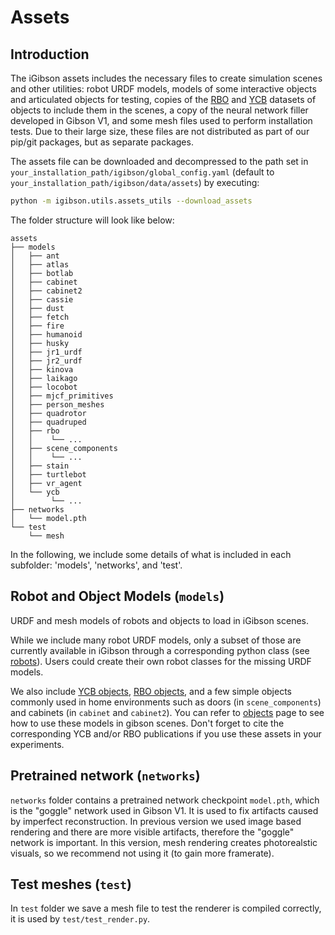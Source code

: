 # Assets

## Introduction

The iGibson assets includes the necessary files to create simulation scenes and other utilities: robot URDF models, models of some interactive objects and articulated objects for testing, copies of the [RBO](https://tu-rbo.github.io/articulated-objects/) and [YCB](http://www.ycbbenchmarks.com/object-models/) datasets of objects to include them in the scenes, a copy of the neural network filler developed in Gibson V1, and some mesh files used to perform installation tests. Due to their large size, these files are not distributed as part of our pip/git packages, but as separate packages. 

The assets file can be downloaded and decompressed to the path set in `your_installation_path/igibson/global_config.yaml` (default to `your_installation_path/igibson/data/assets`) by executing:

```bash 
python -m igibson.utils.assets_utils --download_assets
```

The folder structure will look like below:
```
assets
├── models
│   ├── ant
│   ├── atlas
│   ├── botlab
│   ├── cabinet
│   ├── cabinet2
│   ├── cassie
│   ├── dust
│   ├── fetch
│   ├── fire
│   ├── humanoid
│   ├── husky
│   ├── jr1_urdf
│   ├── jr2_urdf
│   ├── kinova
│   ├── laikago
│   ├── locobot
│   ├── mjcf_primitives
│   ├── person_meshes
│   ├── quadrotor
│   ├── quadruped
│   ├── rbo
│   │    └── ...
│   ├── scene_components
│   │    └── ...
│   ├── stain
│   ├── turtlebot
│   ├── vr_agent
│   └── ycb
│        └── ...
├── networks
│   └── model.pth
└── test
    └── mesh
```

In the following, we include some details of what is included in each subfolder: 'models', 'networks', and 'test'.

## Robot and Object Models (`models`)

URDF and mesh models of robots and objects to load in iGibson scenes.

While we include many robot URDF models, only a subset of those are currently available in iGibson through a corresponding python class (see [robots](./robots.md)). Users could create their own robot classes for the missing URDF models.

We also include [YCB objects](http://www.ycbbenchmarks.com/object-models/), [RBO objects](https://tu-rbo.github.io/articulated-objects/), and a few simple objects commonly used in home environments such as doors (in `scene_components`) and cabinets (in `cabinet` and `cabinet2`). You can refer to [objects](./objects.md) page to see how to use these models in gibson scenes. Don't forget to cite the corresponding YCB and/or RBO publications if you use these assets in your experiments.

## Pretrained network (`networks`)

`networks` folder contains a pretrained network checkpoint `model.pth`, which is the "goggle" network used in Gibson V1. It is used to fix artifacts caused by imperfect reconstruction. In previous version we used image based rendering and there are more visible artifacts, therefore the "goggle" network is important. In this version, mesh rendering creates photorealstic visuals, so we recommend not using it (to gain more framerate). 

## Test meshes (`test`)

In `test` folder we save a mesh file to test the renderer is compiled correctly, it is used by `test/test_render.py`.
